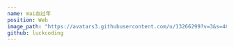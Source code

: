 ```yaml
---
name: mai血过年
position: Web
image_path: "https://avatars3.githubusercontent.com/u/13266299?v=3&s=460"
github: luckcoding
---
```

